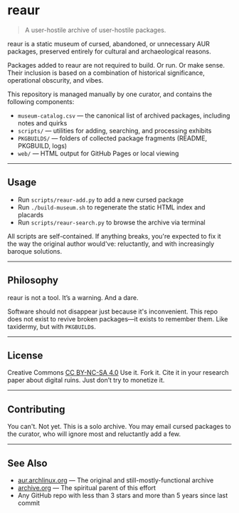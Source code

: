 # reaur

> A user-hostile archive of user-hostile packages.

reaur is a static museum of cursed, abandoned, or unnecessary AUR packages, preserved entirely for cultural and archaeological reasons.

Packages added to reaur are not required to build. Or run. Or make sense. Their inclusion is based on a combination of historical significance, operational obscurity, and vibes.

This repository is managed manually by one curator, and contains the following components:

* `museum-catalog.csv` — the canonical list of archived packages, including notes and quirks
* `scripts/` — utilities for adding, searching, and processing exhibits
* `PKGBUILDS/` — folders of collected package fragments (README, PKGBUILD, logs)
* `web/` — HTML output for GitHub Pages or local viewing

---

## Usage

* Run `scripts/reaur-add.py` to add a new cursed package
* Run `./build-museum.sh` to regenerate the static HTML index and placards
* Run `scripts/reaur-search.py` to browse the archive via terminal

All scripts are self-contained. If anything breaks, you're expected to fix it the way the original author would've: reluctantly, and with increasingly baroque solutions.

---

## Philosophy

reaur is not a tool. It’s a warning. And a dare.

Software should not disappear just because it's inconvenient. This repo does not exist to revive broken packages—it exists to remember them. Like taxidermy, but with `PKGBUILD`s.

---

## License

Creative Commons [CC BY-NC-SA 4.0](https://creativecommons.org/licenses/by-nc-sa/4.0/)
Use it. Fork it. Cite it in your research paper about digital ruins. Just don’t try to monetize it.

---

## Contributing

You can't. Not yet. This is a solo archive. You may email cursed packages to the curator, who will ignore most and reluctantly add a few.

---

## See Also

* [aur.archlinux.org](https://aur.archlinux.org) — The original and still-mostly-functional archive
* [archive.org](https://archive.org) — The spiritual parent of this effort
* Any GitHub repo with less than 3 stars and more than 5 years since last commit
